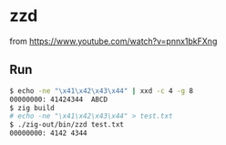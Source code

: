 # zzd

from https://www.youtube.com/watch?v=pnnx1bkFXng

## Run

```sh
$ echo -ne "\x41\x42\x43\x44" | xxd -c 4 -g 8
00000000: 41424344  ABCD
$ zig build
# echo -ne "\x41\x42\x43\x44" > test.txt
$ ./zig-out/bin/zzd test.txt
00000000: 4142 4344
```
